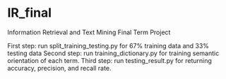 # IR_final
Information Retrieval and Text Mining Final Term Project

First step: run split_training_testing.py for 67% training data and 33% testing data
Second step: run training_dictionary.py for training semantic orientation of each term.
Third step: run testing_result.py for returning accuracy, precision, and recall rate.
